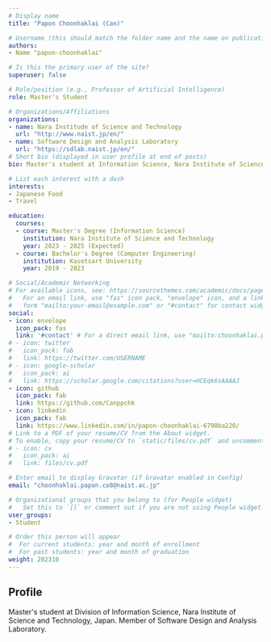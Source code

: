 ```yaml
---
# Display name
title: "Papon Choonhaklai (Can)"

# Username (this should match the folder name and the name on publications)
authors:
- Name "papon-choonhaklai"

# Is this the primary user of the site?
superuser: false

# Role/position (e.g., Professor of Artificial Intelligence)
role: Master's Student

# Organizations/Affiliations
organizations:
- name: Nara Institude of Science and Technology
  url: "http://www.naist.jp/en/"
- name: Software Design and Analysis Laboratory
  url: "https://sdlab.naist.jp/en/"
# Short bio (displayed in user profile at end of posts)
bio: Master's student at Information Science, Nara Institute of Science and Technology, Japan

# List each interest with a dash
interests:
- Japanese Food
- Travel

education:
  courses:
  - course: Master's Degree (Information Science)
    institution: Nara Institute of Science and Technology
    year: 2023 - 2025 (Expected)
  - course: Bachelor's Degree (Computer Engineering)
    institution: Kasetsart University
    year: 2019 - 2023

# Social/Academic Networking
# For available icons, see: https://sourcethemes.com/academic/docs/page-builder/#icons
#   For an email link, use "fas" icon pack, "envelope" icon, and a link in the
#   form "mailto:your-email@example.com" or "#contact" for contact widget.
social:
- icon: envelope
  icon_pack: fas
  link: '#contact' # For a direct email link, use "mailto:choonhaklai.papon.co8@naist.ac.jp
# - icon: twitter
#   icon_pack: fab
#   link: https://twitter.com/USERNAME
# - icon: google-scholar
#   icon_pack: ai
#   link: https://scholar.google.com/citations?user=HCEqk6sAAAAJ
- icon: github
  icon_pack: fab
  link: https://github.com/Canppchk
- icon: linkedin
  icon_pack: fab
  link: https://www.linkedin.com/in/papon-choonhaklai-6790ba220/
# Link to a PDF of your resume/CV from the About widget.
# To enable, copy your resume/CV to `static/files/cv.pdf` and uncomment the lines below.
# - icon: cv
#   icon_pack: ai
#   link: files/cv.pdf

# Enter email to display Gravatar (if Gravatar enabled in Config)
email: "choonhaklai.papon.co8@naist.ac.jp"

# Organizational groups that you belong to (for People widget)
#   Set this to `[]` or comment out if you are not using People widget.
user_groups:
- Student

# Order this person will appear
#  For current students: year and month of enrollment
#  For past students: year and month of graduation
weight: 202310
---
```


## Profile
Master's student at Division of Information Science, Nara Institute of Science and Technology, Japan. Member of Software Design and Analysis Laboratory.




